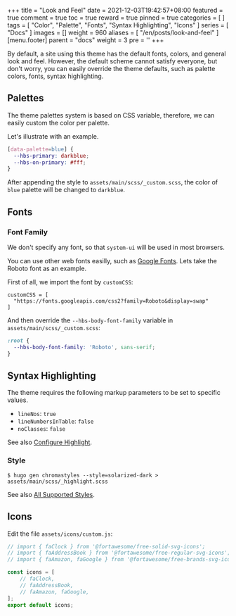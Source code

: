 +++
title = "Look and Feel"
date = 2021-12-03T19:42:57+08:00
featured = true
comment = true
toc = true
reward = true
pinned = true
categories = [
]
tags = [
  "Color",
  "Palette",
  "Fonts",
  "Syntax Highlighting",
  "Icons"
]
series = [
  "Docs"
]
images = []
weight = 960
aliases = [
  "/en/posts/look-and-feel"
]
[menu.footer]
  parent = "docs"
  weight = 3
  pre = '<i class="fas fa-fw fa-palette"></i>'
+++

By default, a site using this theme has the default fonts, colors, and general look and feel.
However, the default scheme cannot satisfy everyone, but don't worry, you can easily override the theme defaults, such as palette colors, fonts, syntax highlighting.

<!--more-->

## Palettes

The theme palettes system is based on CSS variable, therefore, we can easily custom the color per palette.

Let's illustrate with an example.

```CSS
[data-palette=blue] {
  --hbs-primary: darkblue;
  --hbs-on-primary: #fff;
}
```

After appending the style to `assets/main/scss/_custom.scss`, the color of `blue` palette will be changed to `darkblue`.

## Fonts

### Font Family

We don't specify any font, so that `system-ui` will be used in most browsers.

You can use other web fonts easilly, such as [Google Fonts](https://fonts.google.com/). Lets take the Roboto font as an example.

First of all, we import the font by `customCSS`:

```
customCSS = [
  "https://fonts.googleapis.com/css2?family=Roboto&display=swap"
]
```

And then override the `--hbs-body-font-family` variable in `assets/main/scss/_custom.scss`:

```CSS
:root {
  --hbs-body-font-family: 'Roboto', sans-serif;
}
```

## Syntax Highlighting

The theme requires the following markup parameters to be set to specific values.

- `lineNos`: `true`
- `lineNumbersInTable`: `false`
- `noClasses`: `false`

See also [Configure Highlight](https://gohugo.io/getting-started/configuration-markup#highlight).

### Style

```shell
$ hugo gen chromastyles --style=solarized-dark > assets/main/scss/_highlight.scss
```

See also [All Supported Styles](https://xyproto.github.io/splash/docs/all.html).

## Icons

Edit the file `assets/icons/custom.js`:

```js
// import { faClock } from '@fortawesome/free-solid-svg-icons';
// import { faAddressBook } from '@fortawesome/free-regular-svg-icons';
// import { faAmazon, faGoogle } from '@fortawesome/free-brands-svg-icons';

const icons = [
    // faClock,
    // faAddressBook,
    // faAmazon, faGoogle,
];
export default icons;
```
